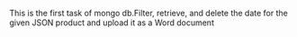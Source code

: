 This is the first task of mongo db.Filter, retrieve, and delete the date for the given JSON product and upload it as a Word document